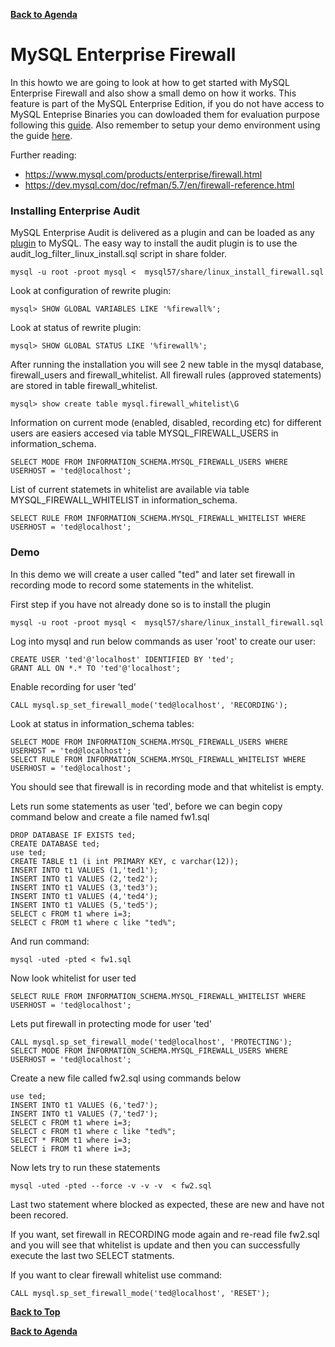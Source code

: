 **[Back to Agenda](./../README.md)**

# MySQL Enterprise Firewall

In this howto we are going to look at how to get started with MySQL Enterprise Firewall and also show a small demo on how it works. This feature is part of the MySQL Enterprise Edition, if you do not have access to MySQL Enteprise Binaries you can dowloaded them for evaluation purpose following this [guide](/howtos/edelivery-ee.md). Also remember to setup your demo environment using the guide [here](/howtos/install.md).

Further reading:
* https://www.mysql.com/products/enterprise/firewall.html
* https://dev.mysql.com/doc/refman/5.7/en/firewall-reference.html

### Installing Enterprise Audit
MySQL Enterprise Audit is delivered as a plugin and can be loaded as any [plugin](https://dev.mysql.com/doc/refman/5.7/en/server-plugin-loading.html) to MySQL. The easy way to install the audit plugin is to use the audit_log_filter_linux_install.sql script in share folder.

```
mysql -u root -proot mysql <  mysql57/share/linux_install_firewall.sql
```
Look at configuration of rewrite plugin:
```
mysql> SHOW GLOBAL VARIABLES LIKE '%firewall%';
```
Look at status of rewrite plugin:
```
mysql> SHOW GLOBAL STATUS LIKE '%firewall%';
```
After running the installation you will see 2 new table in the mysql database, firewall_users and firewall_whitelist.
All firewall rules (approved statements) are stored in table firewall_whitelist.
```
mysql> show create table mysql.firewall_whitelist\G
```
Information on current mode (enabled, disabled, recording etc) for different users are easiers accesed via table MYSQL_FIREWALL_USERS in information_schema.
```
SELECT MODE FROM INFORMATION_SCHEMA.MYSQL_FIREWALL_USERS WHERE USERHOST = 'ted@localhost';
```
List of current statemets in whitelist are available via table MYSQL_FIREWALL_WHITELIST in information_schema.
```
SELECT RULE FROM INFORMATION_SCHEMA.MYSQL_FIREWALL_WHITELIST WHERE USERHOST = 'ted@localhost';
```

### Demo
In this demo we will create a user called "ted" and later set firewall in recording mode to record some statements in the whitelist.

First step if you have not already done so is to install the plugin
```
mysql -u root -proot mysql <  mysql57/share/linux_install_firewall.sql
```

Log into mysql and run below commands as user 'root' to create our user:
```
CREATE USER 'ted'@'localhost' IDENTIFIED BY 'ted';
GRANT ALL ON *.* TO 'ted'@'localhost';
```
Enable recording for user 'ted'
```
CALL mysql.sp_set_firewall_mode('ted@localhost', 'RECORDING');
```
Look at status in information_schema tables:
```
SELECT MODE FROM INFORMATION_SCHEMA.MYSQL_FIREWALL_USERS WHERE USERHOST = 'ted@localhost';
SELECT RULE FROM INFORMATION_SCHEMA.MYSQL_FIREWALL_WHITELIST WHERE USERHOST = 'ted@localhost';
```
You should see that firewall is in recording mode and that whitelist is empty.

Lets run some statements as user 'ted', before we can begin copy command below and create a file named fw1.sql
```
DROP DATABASE IF EXISTS ted;
CREATE DATABASE ted;
use ted;
CREATE TABLE t1 (i int PRIMARY KEY, c varchar(12));
INSERT INTO t1 VALUES (1,'ted1');
INSERT INTO t1 VALUES (2,'ted2');
INSERT INTO t1 VALUES (3,'ted3');
INSERT INTO t1 VALUES (4,'ted4');
INSERT INTO t1 VALUES (5,'ted5');
SELECT c FROM t1 where i=3;
SELECT c FROM t1 where c like "ted%";
```
And run command:
```
mysql -uted -pted < fw1.sql
```
Now look whitelist for user ted
```
SELECT RULE FROM INFORMATION_SCHEMA.MYSQL_FIREWALL_WHITELIST WHERE USERHOST = 'ted@localhost';
```
Lets put firewall in protecting mode for user 'ted'
```
CALL mysql.sp_set_firewall_mode('ted@localhost', 'PROTECTING');
SELECT MODE FROM INFORMATION_SCHEMA.MYSQL_FIREWALL_USERS WHERE USERHOST = 'ted@localhost';
```
Create a new file called fw2.sql using commands below
```
use ted;
INSERT INTO t1 VALUES (6,'ted7');
INSERT INTO t1 VALUES (7,'ted7');
SELECT c FROM t1 where i=3;
SELECT c FROM t1 where c like "ted%";
SELECT * FROM t1 where i=3;
SELECT i FROM t1 where i=3;
```
Now lets try to run these statements
```
mysql -uted -pted --force -v -v -v  < fw2.sql
```
Last two statement where blocked as expected, these are new and have not been recored.

If you want, set firewall in RECORDING mode again and re-read file fw2.sql and you will see that whitelist is update and then you can successfully execute the last two SELECT statments.

If you want to clear firewall whitelist use command:
```
CALL mysql.sp_set_firewall_mode('ted@localhost', 'RESET');
```
**[Back to Top](./firewall.md)**

**[Back to Agenda](./../README.md)**
